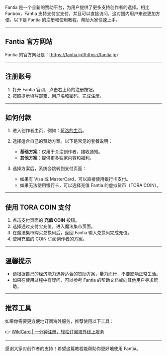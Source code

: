 Fantia 是一个全新的赞助平台，为用户提供了更多支持创作者的选择。相比 Fanbox，Fantia 支持支付宝支付，并且可以直接访问，这对国内用户来说更加方便。以下是 Fantia 的注册和使用教程，帮助大家快速上手。

---

## Fantia 官方网站

Fantia 的官方网址是：[https://fantia.jp](https://fantia.jp)

---

## 注册账号

1. 打开 Fantia 官网，点击右上角的注册按钮。
2. 按照提示填写邮箱、用户名和密码，完成注册。

---

## 如何付款

1. 进入创作者主页，例如：[莓洛的主页](https://fantia.jp/fanclubs/481541)。
2. 选择适合自己的赞助方案。以下是常见的套餐说明：
   - **基础方案**：仅用于关注创作者，接收通知。
   - **其他方案**：提供更多独家内容和福利。

3. 选择方案后，系统会跳转到支付页面：
   - 如果有 Visa 或 MasterCard，可以直接使用银行卡支付。
   - 如果无法使用银行卡，可以选择充值 Fantia 的虚拟货币（TORA COIN）。

---

## 使用 TORA COIN 支付

1. 点击支付页面的 **充值 COIN** 按钮。
2. 选择通过支付宝充值，进入魔法集市页面。
3. 在魔法集市购买兑换码后，返回 Fantia 输入兑换码完成充值。
4. 使用充值的 COIN 订阅创作者的方案。

---

## 温馨提示

- 请根据自己的经济能力选择适合的赞助方案，量力而行，不要影响正常生活。
- 如果在使用过程中有疑问，可以参考 Fantia 的帮助文档或向其他用户寻求帮助。

---

## 推荐工具

如果你需要更方便地订阅海外服务，推荐使用以下工具：

👉 [WildCard | 一分钟注册，轻松订阅海外线上服务](https://bit.ly/bewildcard)

---

感谢大家对创作者的支持！希望这篇教程能帮助你更好地使用 Fantia。